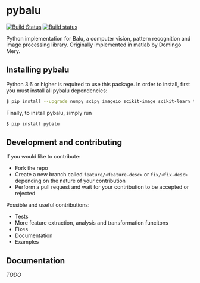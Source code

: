 # pybalu

[![Build Status](https://travis-ci.com/mbucchi/pybalu.svg?branch=master)](https://travis-ci.com/mbucchi/pybalu)
[![Build status](https://ci.appveyor.com/api/projects/status/f010n1dwwyf5f2rk/branch/master?svg=true)](https://ci.appveyor.com/project/mbucchi/pybalu/branch/master)

Python implementation for Balu, a computer vision, pattern recognition and image processing library. Originally implemented in matlab by Domingo Mery.

## Installing pybalu

Python 3.6 or higher is required to use this package. In order to install, first you must install all pybalu dependencies:
```bash
$ pip install --upgrade numpy scipy imageio scikit-image scikit-learn tqdm
```

Finally, to install pybalu, simply run

```bash
$ pip install pybalu
```

## Development and contributing

If you would like to contribute:

- Fork the repo
- Create a new branch called `feature/<feature-desc>` or `fix/<fix-desc>` depending on the nature of your contribution
- Perform a pull request and wait for your contribution to be accepted or rejected

Possible and useful contributions:

- Tests
- More feature extraction, analysis and transformation funcitons
- Fixes
- Documentation
- Examples

## Documentation

_TODO_
